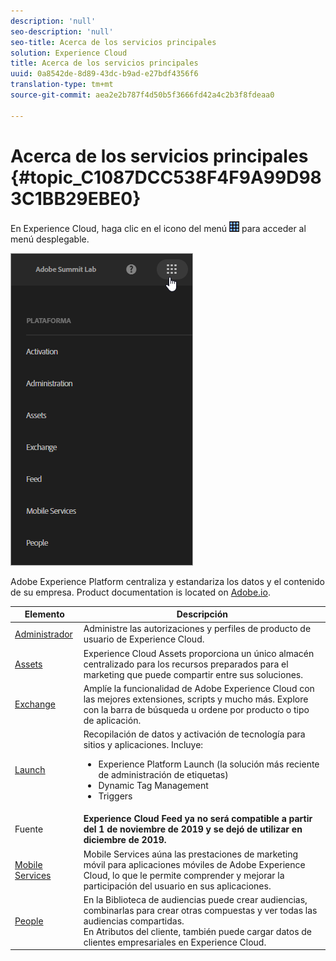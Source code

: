 ```yaml
---
description: 'null'
seo-description: 'null'
seo-title: Acerca de los servicios principales
solution: Experience Cloud
title: Acerca de los servicios principales
uuid: 0a8542de-8d89-43dc-b9ad-e27bdf4356f6
translation-type: tm+mt
source-git-commit: aea2e2b787f4d50b5f3666fd42a4c2b3f8fdeaa0

---
```



# Acerca de los servicios principales {#topic_C1087DCC538F4F9A99D983C1BB29EBE0}

En Experience Cloud, haga clic en el icono del menú ![](assets/menu-icon.png) para acceder al menú desplegable.

![](assets/experience-cloud-core-services.png)

Adobe Experience Platform centraliza y estandariza los datos y el contenido de su empresa. Product documentation is located on [Adobe.io](https://www.adobe.io/apis/experienceplatform/home/services.html).

| Elemento | Descripción |
|--- |--- |
| [Administrador](admin-getting-started/admin-getting-started.md) | Administre las autorizaciones y perfiles de producto de usuario de Experience Cloud. |
| [Assets](experience-cloud-assets/experience-cloud-assets.md) | Experience Cloud Assets proporciona un único almacén centralizado para los recursos preparados para el marketing que puede compartir entre sus soluciones. |
| [Exchange](https://experiencecloud.adobeexchange.com/) | Amplíe la funcionalidad de Adobe Experience Cloud con las mejores extensiones, scripts y mucho más. Explore con la barra de búsqueda u ordene por producto o tipo de aplicación. |
| [Launch](activation/activation.md) | Recopilación de datos y activación de tecnología para sitios y aplicaciones. Incluye:<ul><li>Experience Platform Launch (la solución más reciente de administración de etiquetas)</li><li>Dynamic Tag Management</li><li>Triggers</li></ul> |
| Fuente | **Experience Cloud Feed ya no será compatible a partir del 1 de noviembre de 2019 y se dejó de utilizar en diciembre de 2019.** |
| [Mobile Services](https://docs.adobe.com/content/help/en/mobile-services/using/home.html) | Mobile Services aúna las prestaciones de marketing móvil para aplicaciones móviles de Adobe Experience Cloud, lo que le permite comprender y mejorar la participación del usuario en sus aplicaciones. |
| [People](audience-library/audience-library.md) | En la Biblioteca de audiencias puede crear audiencias, combinarlas para crear otras compuestas y ver todas las audiencias compartidas.<br>En Atributos del cliente, también puede cargar datos de clientes empresariales en Experience Cloud. |
